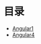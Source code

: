 # 目录
- [Angular1](https://github.com/dk-lan/angularjs-course/tree/master/AngularJS1) 
- [Angular4](https://github.com/dk-lan/angularjs-course/tree/master/Angular4)